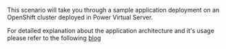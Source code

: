 This scenario will take you through a sample application deployment on an OpenShift cluster deployed
in Power Virtual Server.

For detailed explanation about the application architecture and it's usage please refer to the following [blog](https://developer.ibm.com/tutorials/deploy-mongodb-app-on-powervs/)


